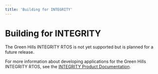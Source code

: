 ```yaml
---
title: 'Building for INTEGRITY'
---
```


# Building for INTEGRITY

The Green Hills INTEGRITY RTOS is not yet supported but is planned for a
future release.

For more information about developing applications for the Green Hills
INTEGRITY RTOS, see the [INTEGRITY Product Documentation](https://www.ghs.com/products/rtos/integrity.html).
